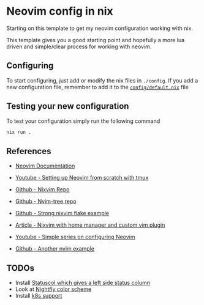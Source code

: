 # Neovim config in nix

Starting on this template to get my neovim configuration working with nix.

This template gives you a good starting point and hopefully a more lua driven
and simple/clear process for working with neovim.

## Configuring

To start configuring, just add or modify the nix files in `./config`.
If you add a new configuration file, remember to add it to the
[`config/default.nix`](./config/default.nix) file

## Testing your new configuration

To test your configuration simply run the following command

```bash
nix run .
```

## References

* [Neovim Documentation](https://neovim.io/doc/user/builtin.html)

* [Youtube - Setting up Neovim from scratch with tmux](https://www.youtube.com/watch?v=ZjMzBd1Dqz8)
* [Github - Nixvim Repo](https://github.com/nix-community/nixvim/blob/main/plugins/filetrees/nvim-tree.nix)
* [Github - Nvim-tree repo](https://github.com/nvim-tree/nvim-tree.lua/blob/master/doc/nvim-tree-lua.txt)
* [Github - Strong nixvim flake example](https://github.com/pete3n/nixvim-flake)
* [Article - Nixvim with home manager and custom vim plugin](https://valentinpratz.de/posts/2024-02-12-nixvim-home-manager/)
* [Youtube - Simple series on configuring Neovim](https://www.youtube.com/watch?v=zHTeCSVAFNY)
* [Github - Another nvim example](https://github.com/elythh/nixvim)

## TODOs

* Install [Statuscol which gives a left side status column](https://github.com/luukvbaal/statuscol.nvim)
* Look at [Nightfly color scheme](https://github.com/bluz71/vim-nightfly-colors)
* Install [k8s support](https://github.com/Ramilito/kubectl.nvim)
